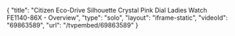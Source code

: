 {
    "title": "Citizen Eco-Drive Silhouette Crystal Pink Dial Ladies Watch FE1140-86X - Overview",
    "type": "solo",
    "layout": "iframe-static",
    "videoId": "69863589",
    "url": "\/tvpembed\/69863589"
}